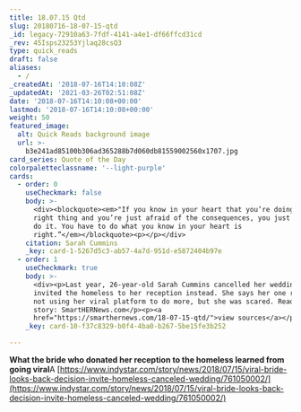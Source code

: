 ```yaml
---
title: 18.07.15 Qtd
slug: 20180716-18-07-15-qtd
_id: legacy-72910a63-7fdf-4141-a4e1-df66ffcd31cd
_rev: 45Isps23253Yjlaq28csQ3
type: quick_reads
draft: false
aliases:
  - /
_createdAt: '2018-07-16T14:10:08Z'
_updatedAt: '2021-03-26T02:51:08Z'
date: '2018-07-16T14:10:08+00:00'
lastmod: '2018-07-16T14:10:08+00:00'
weight: 50
featured_image:
  alt: Quick Reads background image
  url: >-
    b3e241ad85100b306ad365288b7d060db81559002560x1707.jpg
card_series: Quote of the Day
colorpaletteclassname: '--light-purple'
cards:
  - order: 0
    useCheckmark: false
    body: >-
      <div><blockquote><em>"If you know in your heart that you’re doing the
      right thing and you’re just afraid of the consequences, you just have to
      do it. You have to do what you know in your heart is
      right.”</em></blockquote><p></p></div>
    citation: Sarah Cummins
    _key: card-1-5267d5c3-ab57-4a7d-951d-e5872404b97e
  - order: 1
    useCheckmark: true
    body: >-
      <div><p>Last year, 26-year-old Sarah Cummins cancelled her wedding and
      invited the homeless to her reception instead. She says her one regret is
      not using her viral platform to do more, but she was scared. Read her full
      story: SmartHERNews.com</p><p><a
      href="https://smarthernews.com/18-07-15-qtd/">view sources</a></p></div>
    _key: card-10-f37c8329-b0f4-4ba0-b267-5be15fe3b252

---
```

**What the bride who donated her reception to the homeless learned from going viral**A [https://www.indystar.com/story/news/2018/07/15/viral-bride-looks-back-decision-invite-homeless-canceled-wedding/761050002/](https://www.indystar.com/story/news/2018/07/15/viral-bride-looks-back-decision-invite-homeless-canceled-wedding/761050002/)